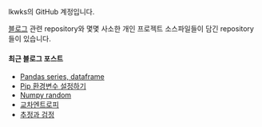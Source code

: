 lkwks의 GitHub 계정입니다.

[블로그](https://lkwks.github.io) 관련 repository와 몇몇 사소한 개인 프로젝트 소스파일들이 담긴 repository들이 있습니다.


#### 최근 블로그 포스트
<!-- BLOG-POST-LIST:START -->
- [Pandas series, dataframe](https://lkwks.github.io/python/2021/12/22/pandas-series,-dataframe.html)
- [Pip 환경변수 설정하기](https://lkwks.github.io/%EA%B8%B0%ED%83%80/2021/12/22/pip-%ED%99%98%EA%B2%BD%EB%B3%80%EC%88%98-%EC%84%A4%EC%A0%95%ED%95%98%EA%B8%B0.html)
- [Numpy random](https://lkwks.github.io/python/2021/12/20/numpy-random.html)
- [교차엔트로피](https://lkwks.github.io/%EC%88%98%ED%95%99/2021/12/19/%EA%B5%90%EC%B0%A8%EC%97%94%ED%8A%B8%EB%A1%9C%ED%94%BC.html)
- [추정과 검정](https://lkwks.github.io/%EC%88%98%ED%95%99/2021/12/18/%EC%B6%94%EC%A0%95%EA%B3%BC-%EA%B2%80%EC%A0%95.html)
<!-- BLOG-POST-LIST:END -->
  
<!--![Top Langs](https://github-readme-stats.vercel.app/api/top-langs/?username=lkwks)-->
